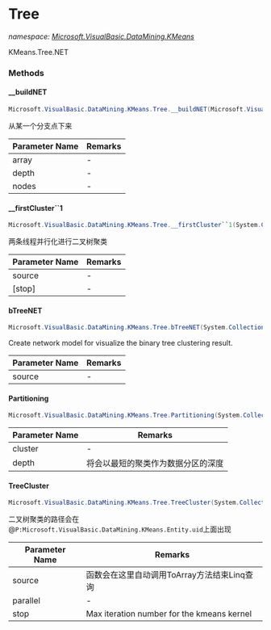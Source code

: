 ﻿# Tree
_namespace: [Microsoft.VisualBasic.DataMining.KMeans](./index.md)_

KMeans.Tree.NET



### Methods

#### __buildNET
```csharp
Microsoft.VisualBasic.DataMining.KMeans.Tree.__buildNET(Microsoft.VisualBasic.DataMining.KMeans.Tree.__edgePath[],Microsoft.VisualBasic.Data.visualize.Network.FileStream.Node,System.Int32,Microsoft.VisualBasic.Language.List{Microsoft.VisualBasic.Data.visualize.Network.FileStream.Node}@)
```
从某一个分支点下来

|Parameter Name|Remarks|
|--------------|-------|
|array|-|
|depth|-|
|nodes|-|


#### __firstCluster``1
```csharp
Microsoft.VisualBasic.DataMining.KMeans.Tree.__firstCluster``1(System.Collections.Generic.IEnumerable{``0},System.Int32,System.Int32)
```
两条线程并行化进行二叉树聚类

|Parameter Name|Remarks|
|--------------|-------|
|source|-|
|[stop]|-|


#### bTreeNET
```csharp
Microsoft.VisualBasic.DataMining.KMeans.Tree.bTreeNET(System.Collections.Generic.IEnumerable{Microsoft.VisualBasic.DataMining.KMeans.EntityLDM})
```
Create network model for visualize the binary tree clustering result.

|Parameter Name|Remarks|
|--------------|-------|
|source|-|


#### Partitioning
```csharp
Microsoft.VisualBasic.DataMining.KMeans.Tree.Partitioning(System.Collections.Generic.IEnumerable{Microsoft.VisualBasic.DataMining.KMeans.EntityLDM},System.Int32,System.Boolean)
```


|Parameter Name|Remarks|
|--------------|-------|
|cluster|-|
|depth|将会以最短的聚类作为数据分区的深度|


#### TreeCluster
```csharp
Microsoft.VisualBasic.DataMining.KMeans.Tree.TreeCluster(System.Collections.Generic.IEnumerable{Microsoft.VisualBasic.DataMining.KMeans.Entity},System.Boolean,System.Int32)
```
二叉树聚类的路径会在@``P:Microsoft.VisualBasic.DataMining.KMeans.Entity.uid``上面出现

|Parameter Name|Remarks|
|--------------|-------|
|source|函数会在这里自动调用ToArray方法结束Linq查询|
|parallel|-|
|stop|Max iteration number for the kmeans kernel|



